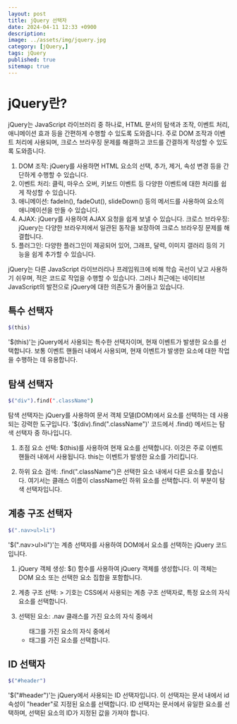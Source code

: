 ```yaml
---
layout: post
title: jQuery 선택자
date: 2024-04-11 12:33 +0900
description: 
image: ../assets/img/jquery.jpg
category: [jQuery,]
tags: jQuery 
published: true
sitemap: true
---
```



# jQuery란?

jQuery는 JavaScript 라이브러리 중 하나로, HTML 문서의 탐색과 조작, 이벤트 처리, 애니메이션 효과 등을 간편하게 수행할 수 있도록 도와줍니다. 주로 DOM 조작과 이벤트 처리에 사용되며, 크로스 브라우징 문제를 해결하고 코드를 간결하게 작성할 수 있도록 도와줍니다.

1. DOM 조작: jQuery를 사용하면 HTML 요소의 선택, 추가, 제거, 속성 변경 등을 간단하게 수행할 수 있습니다.
2. 이벤트 처리: 클릭, 마우스 오버, 키보드 이벤트 등 다양한 이벤트에 대한 처리를 쉽게 작성할 수 있습니다.
3. 애니메이션: fadeIn(), fadeOut(), slideDown() 등의 메서드를 사용하여 요소의 애니메이션을 만들 수 있습니다.
4. AJAX: jQuery를 사용하여 AJAX 요청을 쉽게 보낼 수 있습니다.
크로스 브라우징: jQuery는 다양한 브라우저에서 일관된 동작을 보장하여 크로스 브라우징 문제를 해결합니다.
5. 플러그인: 다양한 플러그인이 제공되어 있어, 그래프, 달력, 이미지 갤러리 등의 기능을 쉽게 추가할 수 있습니다.

jQuery는 다른 JavaScript 라이브러리나 프레임워크에 비해 학습 곡선이 낮고 사용하기 쉬우며, 적은 코드로 작업을 수행할 수 있습니다. 그러나 최근에는 네이티브 JavaScript의 발전으로 jQuery에 대한 의존도가 줄어들고 있습니다.

## 특수 선택자

````bash
$(this)
````

'$(this)'는 jQuery에서 사용되는 특수한 선택자이며, 현재 이벤트가 발생한 요소를 선택합니다. 보통 이벤트 핸들러 내에서 사용되며, 현재 이벤트가 발생한 요소에 대한 작업을 수행하는 데 유용합니다.

## 탐색 선택자

````bash
$("div").find(".className")
````

탐색 선택자는 jQuery를 사용하여 문서 객체 모델(DOM)에서 요소를 선택하는 데 사용되는 강력한 도구입니다. '$(div).find(".className")' 코드에서 .find() 메서드는 탐색 선택자 중 하나입니다.

1. 초점 요소 선택: $(this)를 사용하여 현재 요소를 선택합니다. 이것은 주로 이벤트 핸들러 내에서 사용됩니다. this는 이벤트가 발생한 요소를 가리킵니다.

2. 하위 요소 검색: .find(".className")은 선택한 요소 내에서 다른 요소를 찾습니다. 여기서는 클래스 이름이 className인 하위 요소를 선택합니다. 이 부분이 탐색 선택자입니다.

## 계층 구조 선택자

````bash
$(".nav>ul>li")
````

'$(".nav>ul>li")'는 계층 선택자를 사용하여 DOM에서 요소를 선택하는 jQuery 코드입니다. 

1. jQuery 객체 생성: $() 함수를 사용하여 jQuery 객체를 생성합니다. 이 객체는 DOM 요소 또는 선택한 요소 집합을 포함합니다.

2. 계층 구조 선택: > 기호는 CSS에서 사용되는 계층 구조 선택자로, 특정 요소의 자식 요소를 선택합니다.

3. 선택된 요소: .nav 클래스를 가진 요소의 자식 중에서 <ul> 태그를 가진 요소의 자식 중에서 <li> 태그를 가진 요소를 선택합니다.

## ID 선택자

````bash
$("#header")
````

'$("#header")'는 jQuery에서 사용되는 ID 선택자입니다. 이 선택자는 문서 내에서 id 속성이 "header"로 지정된 요소를 선택합니다. ID 선택자는 문서에서 유일한 요소를 선택하며, 선택된 요소의 ID가 지정된 값을 가져야 합니다.